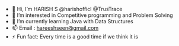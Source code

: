 - 👋 Hi, I’m HARISH S @harishofficl @TrusTrace
- 👀 I’m interested in Competitive programming and Problem Solving
- 🌱 I’m currently learning Java with Data Structures
- 📫 Email : hareeshseen@gmail.com
- ⚡ Fun fact: Every time is a good time if we think it is
